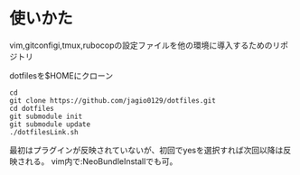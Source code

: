 使いかた
=================
vim,gitconfigi,tmux,rubocopの設定ファイルを他の環境に導入するためのリポジトリ

dotfilesを$HOMEにクローン  

```
cd
git clone https://github.com/jagio0129/dotfiles.git
cd dotfiles
git submodule init
git submodule update
./dotfilesLink.sh
```

最初はプラグインが反映されていないが、初回でyesを選択すれば次回以降は反映される。
vim内で:NeoBundleInstallでも可。


